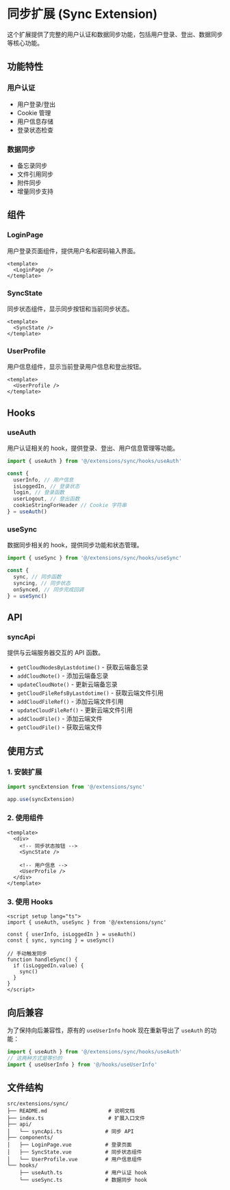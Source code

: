# 同步扩展 (Sync Extension)

这个扩展提供了完整的用户认证和数据同步功能，包括用户登录、登出、数据同步等核心功能。

## 功能特性

### 用户认证

- 用户登录/登出
- Cookie 管理
- 用户信息存储
- 登录状态检查

### 数据同步

- 备忘录同步
- 文件引用同步
- 附件同步
- 增量同步支持

## 组件

### LoginPage

用户登录页面组件，提供用户名和密码输入界面。

```vue
<template>
  <LoginPage />
</template>
```

### SyncState

同步状态组件，显示同步按钮和当前同步状态。

```vue
<template>
  <SyncState />
</template>
```

### UserProfile

用户信息组件，显示当前登录用户信息和登出按钮。

```vue
<template>
  <UserProfile />
</template>
```

## Hooks

### useAuth

用户认证相关的 hook，提供登录、登出、用户信息管理等功能。

```typescript
import { useAuth } from '@/extensions/sync/hooks/useAuth'

const {
  userInfo, // 用户信息
  isLoggedIn, // 登录状态
  login, // 登录函数
  userLogout, // 登出函数
  cookieStringForHeader // Cookie 字符串
} = useAuth()
```

### useSync

数据同步相关的 hook，提供同步功能和状态管理。

```typescript
import { useSync } from '@/extensions/sync/hooks/useSync'

const {
  sync, // 同步函数
  syncing, // 同步状态
  onSynced, // 同步完成回调
} = useSync()
```

## API

### syncApi

提供与云端服务器交互的 API 函数。

- `getCloudNodesByLastdotime()` - 获取云端备忘录
- `addCloudNote()` - 添加云端备忘录
- `updateCloudNote()` - 更新云端备忘录
- `getCloudFileRefsByLastdotime()` - 获取云端文件引用
- `addCloudFileRef()` - 添加云端文件引用
- `updateCloudFileRef()` - 更新云端文件引用
- `addCloudFile()` - 添加云端文件
- `getCloudFile()` - 获取云端文件

## 使用方式

### 1. 安装扩展

```typescript
import syncExtension from '@/extensions/sync'

app.use(syncExtension)
```

### 2. 使用组件

```vue
<template>
  <div>
    <!-- 同步状态按钮 -->
    <SyncState />

    <!-- 用户信息 -->
    <UserProfile />
  </div>
</template>
```

### 3. 使用 Hooks

```vue
<script setup lang="ts">
import { useAuth, useSync } from '@/extensions/sync'

const { userInfo, isLoggedIn } = useAuth()
const { sync, syncing } = useSync()

// 手动触发同步
function handleSync() {
  if (isLoggedIn.value) {
    sync()
  }
}
</script>
```

## 向后兼容

为了保持向后兼容性，原有的 `useUserInfo` hook 现在重新导出了 `useAuth` 的功能：

```typescript
import { useAuth } from '@/extensions/sync/hooks/useAuth'
// 这两种方式是等价的
import { useUserInfo } from '@/hooks/useUserInfo'
```

## 文件结构

```
src/extensions/sync/
├── README.md                    # 说明文档
├── index.ts                     # 扩展入口文件
├── api/
│   └── syncApi.ts              # 同步 API
├── components/
│   ├── LoginPage.vue           # 登录页面
│   ├── SyncState.vue           # 同步状态组件
│   └── UserProfile.vue         # 用户信息组件
└── hooks/
    ├── useAuth.ts              # 用户认证 hook
    └── useSync.ts              # 数据同步 hook
```
